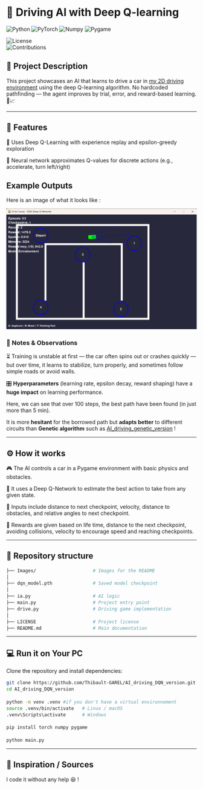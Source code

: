 # 🚗 Driving AI with Deep Q-learning

![Python](https://img.shields.io/badge/python-3.9%2B-blue.svg)
![PyTorch](https://img.shields.io/badge/Pytorch-2.7.1-red.svg)
![Numpy](https://img.shields.io/badge/Numpy-2.2.6-red.svg)
![Pygame](https://img.shields.io/badge/Pygame-2.6.1-red.svg)  

![License](https://img.shields.io/badge/license-MIT-green.svg)  
![Contributions](https://img.shields.io/badge/contributions-welcome-orange.svg)  

## 📝 Project Description 
This project showcases an AI that learns to drive a car in [my 2D driving environment](https://github.com/Thibault-GAREL/driving_game) using the deep Q-learning algorithm. No hardcoded pathfinding — the agent improves by trial, error, and reward-based learning. 🧠📈


---

## 🚀 Features
  🤖 Uses Deep Q-Learning with experience replay and epsilon-greedy exploration

  🧱 Neural network approximates Q-values for discrete actions (e.g., accelerate, turn left/right)


## Example Outputs
Here is an image of what it looks like :

![Image_cars](Images/Img_car.png)


### 📝 Notes & Observations
⏳ Training is unstable at first — the car often spins out or crashes quickly — but over time, it learns to stabilize, turn properly, and sometimes follow simple roads or avoid walls.

🎛️ **Hyperparameters** (learning rate, epsilon decay, reward shaping) have a **huge impact** on learning performance.

Here, we can see that over 100 steps, the best path have been found (in just more than 5 min).

It is more **hesitant** for the borrowed path but **adapts better** to different circuits than **Genetic algorithm** such as [AI_driving_genetic_version](https://github.com/Thibault-GAREL/AI_driving_genetic_version) !

---

## ⚙️ How it works
🎮 The AI controls a car in a Pygame environment with basic physics and obstacles.

🧠 It uses a Deep Q-Network to estimate the best action to take from any given state.

🧾 Inputs include distance to next checkpoint, velocity, distance to obstacles, and relative angles to next checkpoint.

🎯 Rewards are given based on life time, distance to the next checkpoint, avoiding collisions, velocity to encourage speed and reaching checkpoints.

---

## 📂 Repository structure  
```bash
├── Images/                     # Images for the README
│
├── dqn_model.pth               # Saved model checkpoint
│
├── ia.py                       # AI logic
├── main.py                     # Project entry point
├── drive.py                    # Driving game implementation
│
├── LICENSE                     # Project license
├── README.md                   # Main documentation
```

---

## 💻 Run it on Your PC  
Clone the repository and install dependencies:  
```bash
git clone https://github.com/Thibault-GAREL/AI_driving_DQN_version.git
cd AI_driving_DQN_version

python -m venv .venv #if you don't have a virtual environnement
source .venv/bin/activate   # Linux / macOS
.venv\Scripts\activate      # Windows

pip install torch numpy pygame

python main.py
```
---

## 📖 Inspiration / Sources  
I code it without any help 😆 !






